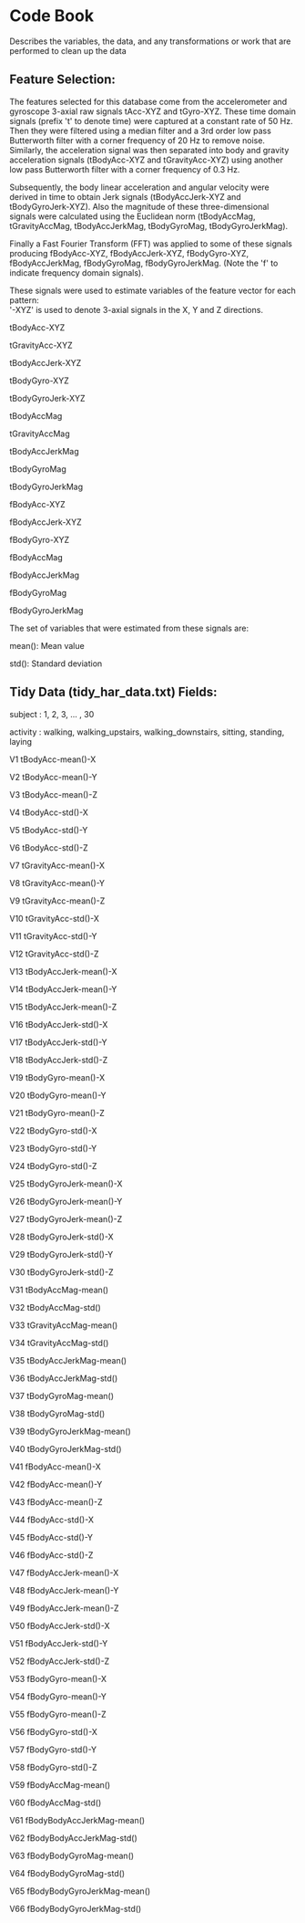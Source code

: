 Code Book
========================

Describes the variables, the data, and any transformations or work that are performed to clean up the data

Feature Selection: 
------------------------

The features selected for this database come from the accelerometer and gyroscope 3-axial raw signals tAcc-XYZ and tGyro-XYZ. These time domain signals (prefix 't' to denote time) were captured at a constant rate of 50 Hz. Then they were filtered using a median filter and a 3rd order low pass Butterworth filter with a corner frequency of 20 Hz to remove noise. Similarly, the acceleration signal was then separated into body and gravity acceleration signals (tBodyAcc-XYZ and tGravityAcc-XYZ) using another low pass Butterworth filter with a corner frequency of 0.3 Hz. 

Subsequently, the body linear acceleration and angular velocity were derived in time to obtain Jerk signals (tBodyAccJerk-XYZ and tBodyGyroJerk-XYZ). Also the magnitude of these three-dimensional signals were calculated using the Euclidean norm (tBodyAccMag, tGravityAccMag, tBodyAccJerkMag, tBodyGyroMag, tBodyGyroJerkMag). 

Finally a Fast Fourier Transform (FFT) was applied to some of these signals producing fBodyAcc-XYZ, fBodyAccJerk-XYZ, fBodyGyro-XYZ, fBodyAccJerkMag, fBodyGyroMag, fBodyGyroJerkMag. (Note the 'f' to indicate frequency domain signals). 

These signals were used to estimate variables of the feature vector for each pattern:  
'-XYZ' is used to denote 3-axial signals in the X, Y and Z directions.

tBodyAcc-XYZ

tGravityAcc-XYZ

tBodyAccJerk-XYZ

tBodyGyro-XYZ

tBodyGyroJerk-XYZ

tBodyAccMag

tGravityAccMag

tBodyAccJerkMag

tBodyGyroMag

tBodyGyroJerkMag

fBodyAcc-XYZ

fBodyAccJerk-XYZ

fBodyGyro-XYZ

fBodyAccMag

fBodyAccJerkMag

fBodyGyroMag

fBodyGyroJerkMag

The set of variables that were estimated from these signals are: 

mean(): Mean value

std(): Standard deviation

Tidy Data (tidy_har_data.txt) Fields:
----------------------------------------
subject : 1, 2, 3, ... , 30

activity : walking, walking_upstairs, walking_downstairs, sitting, standing, laying

V1  tBodyAcc-mean()-X

V2  tBodyAcc-mean()-Y

V3  tBodyAcc-mean()-Z

V4  tBodyAcc-std()-X

V5  tBodyAcc-std()-Y

V6  tBodyAcc-std()-Z

V7  tGravityAcc-mean()-X

V8  tGravityAcc-mean()-Y

V9  tGravityAcc-mean()-Z

V10 tGravityAcc-std()-X

V11 tGravityAcc-std()-Y

V12 tGravityAcc-std()-Z

V13 tBodyAccJerk-mean()-X

V14 tBodyAccJerk-mean()-Y

V15 tBodyAccJerk-mean()-Z

V16 tBodyAccJerk-std()-X

V17 tBodyAccJerk-std()-Y

V18 tBodyAccJerk-std()-Z

V19 tBodyGyro-mean()-X

V20 tBodyGyro-mean()-Y

V21 tBodyGyro-mean()-Z

V22 tBodyGyro-std()-X

V23 tBodyGyro-std()-Y

V24 tBodyGyro-std()-Z

V25 tBodyGyroJerk-mean()-X

V26 tBodyGyroJerk-mean()-Y

V27 tBodyGyroJerk-mean()-Z

V28 tBodyGyroJerk-std()-X

V29 tBodyGyroJerk-std()-Y

V30 tBodyGyroJerk-std()-Z

V31 tBodyAccMag-mean()

V32 tBodyAccMag-std()

V33 tGravityAccMag-mean()

V34 tGravityAccMag-std()

V35 tBodyAccJerkMag-mean()

V36 tBodyAccJerkMag-std()

V37 tBodyGyroMag-mean()

V38 tBodyGyroMag-std()

V39 tBodyGyroJerkMag-mean()

V40 tBodyGyroJerkMag-std()

V41 fBodyAcc-mean()-X

V42 fBodyAcc-mean()-Y

V43 fBodyAcc-mean()-Z

V44 fBodyAcc-std()-X

V45 fBodyAcc-std()-Y

V46 fBodyAcc-std()-Z

V47 fBodyAccJerk-mean()-X

V48 fBodyAccJerk-mean()-Y

V49 fBodyAccJerk-mean()-Z

V50 fBodyAccJerk-std()-X

V51 fBodyAccJerk-std()-Y

V52 fBodyAccJerk-std()-Z

V53 fBodyGyro-mean()-X

V54 fBodyGyro-mean()-Y

V55 fBodyGyro-mean()-Z

V56 fBodyGyro-std()-X

V57 fBodyGyro-std()-Y

V58 fBodyGyro-std()-Z

V59 fBodyAccMag-mean()

V60 fBodyAccMag-std()

V61 fBodyBodyAccJerkMag-mean()

V62 fBodyBodyAccJerkMag-std()

V63 fBodyBodyGyroMag-mean()

V64 fBodyBodyGyroMag-std()

V65 fBodyBodyGyroJerkMag-mean()

V66 fBodyBodyGyroJerkMag-std()
